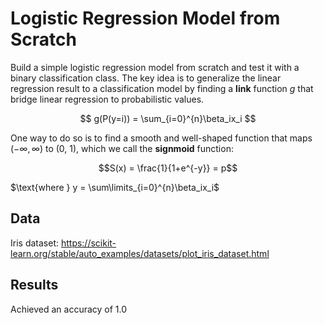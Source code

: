 # Logistic Regression Model from Scratch
Build a simple logistic regression model from scratch and test it with a binary classification class. The key idea is to generalize the linear regression result to a classification model by finding a <b>link</b> function $g$ that bridge linear regression to probabilistic values.

$$ g(P(y=i)) = \sum_{i=0}^{n}\beta_ix_i $$

One way to do so is to find a smooth and well-shaped function that maps $(-\infty, \infty)$ to (0, 1), which we call the <b>signmoid</b> function:

$$S(x) = \frac{1}{1+e^{-y}} = p$$


$\text{where } y = \sum\limits_{i=0}^{n}\beta_ix_i\$

## Data
Iris dataset: https://scikit-learn.org/stable/auto_examples/datasets/plot_iris_dataset.html

## Results
Achieved an accuracy of 1.0
